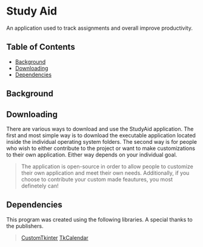 # Study Aid
An application used to track assignments and overall improve productivity.

## Table of Contents
- [Background](#background)
- [Downloading](#downloading)
- [Dependencies](#dependencies)

## Background

## Downloading
There are various ways to download and use the StudyAid application. The first and most simple way is to download the executable application located inside the individual operating system folders. The second way is for people who wish to either contribute to the project or want to make customizations to their own application. Either way depends on your individual goal. 

> The application is open-source in order to allow people to customize their own application and meet their own needs. Additionally, if you choose to contribute your custom made feautures, you most definetely can!

## Dependencies
This program was created using the following libraries. A special thanks to the publishers.
> [CustomTkinter](https://github.com/TomSchimansky/CustomTkinter)
> [TkCalendar](https://pypi.org/project/tkcalendar/#:~:text=tkcalendar%20is%20a%20python%20module,list%20for%20a%20given%20day.)
